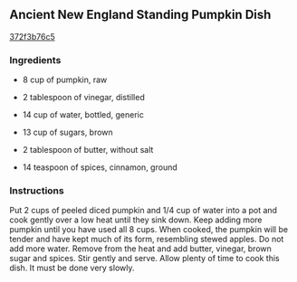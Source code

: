 ## Ancient New England Standing Pumpkin Dish

[372f3b76c5](http://www.food.com/recipe/ancient-new-england-standing-pumpkin-dish-42438)

### Ingredients

 - 8 cup of pumpkin, raw

 - 2 tablespoon of vinegar, distilled

 - 14 cup of water, bottled, generic

 - 13 cup of sugars, brown

 - 2 tablespoon of butter, without salt

 - 14 teaspoon of spices, cinnamon, ground

### Instructions

Put 2 cups of peeled diced pumpkin and 1/4 cup of water into a pot and cook gently over a low heat until they sink down. Keep adding more pumpkin until you have used all 8 cups. When cooked, the pumpkin will be tender and have kept much of its form, resembling stewed apples. Do not add more water. Remove from the heat and add butter, vinegar, brown sugar and spices. Stir gently and serve. Allow plenty of time to cook this dish. It must be done very slowly.